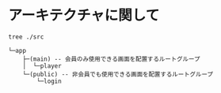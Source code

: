 # アーキテクチャに関して

```
tree ./src
```

```
└─app  
    ├─(main) -- 会員のみ使用できる画面を配置するルートグループ
    │  └─player
    └─(public) -- 非会員でも使用できる画面を配置するルートグループ
        └─login
```